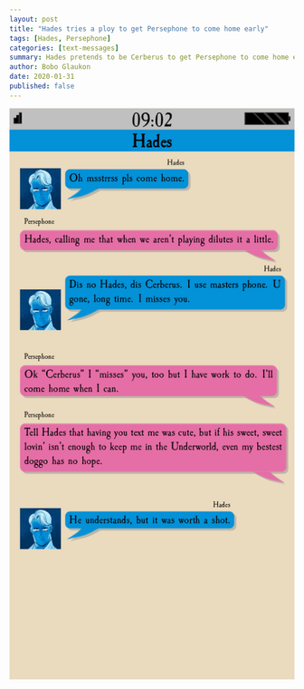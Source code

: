 ```yaml
---
layout: post
title: "Hades tries a ploy to get Persephone to come home early"
tags: [Hades, Persephone]
categories: [text-messages]
summary: Hades pretends to be Cerberus to get Persephone to come home early.
author: Bobo Glaukon
date: 2020-01-31
published: false
---
```


![Hades pretends to be Cerberus](/assets/img/doggo.png)

